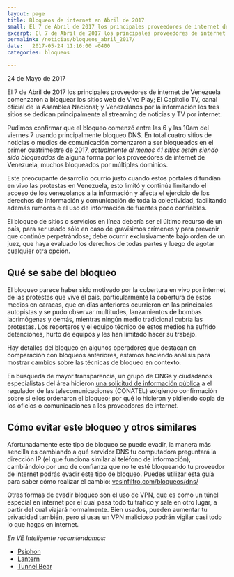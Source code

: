 ```yaml
---
layout: page
title: Bloqueos de internet en Abril de 2017
small: El 7 de Abril de 2017 los principales proveedores de internet de Venezuela comenzaron a bloquear los sitios web de Vivo Play; El Capitolio TV, canal oficial de la Asamblea Nacional; y VPITV.com
excerpt: El 7 de Abril de 2017 los principales proveedores de internet de Venezuela comenzaron a bloquear los sitios web de Vivo Play; El Capitolio TV, canal oficial de la Asamblea Nacional; y Venezolanos por la información los tres sitios se dedican principalmente al streaming de noticias y TV por internet.
permalink: /noticias/bloqueos_abril_2017/
date:   2017-05-24 11:16:00 -0400
categories: bloqueos

---
```


24 de Mayo de 2017

El 7 de Abril de 2017 los principales proveedores de internet de Venezuela comenzaron a bloquear los sitios web de Vivo Play; El Capitolio TV, canal oficial de la Asamblea Nacional; y Venezolanos por la información los tres sitios se dedican principalmente al streaming de noticias y TV por internet.

Pudimos confirmar que el bloqueo comenzó entre las 6 y las 10am del viernes 7 usando principalmente bloqueo DNS. En total cuatro sitios de noticias o medios de comunicación comenzaron a ser bloqueados en el primer cuatrimestre de 2017, *actualmente al menos 41 sitios están siendo sido bloqueados* de alguna forma por los proveedores de internet de Venezuela, muchos bloqueados por múltiples dominios.

Este preocupante desarrollo ocurrió justo cuando estos portales difundían en vivo las protestas en Venezuela, esto limitó y continúa limitando el acceso de los venezolanos a la información y afecta el ejercicio de los derechos de información y comunicación de toda la colectividad, facilitando además rumores e el uso de información de fuentes poco confiables.

El bloqueo de sitios o servicios en línea debería ser el último recurso de un país, para ser usado sólo en caso de gravísimos crímenes y para prevenir que continúe perpetrándose; debe ocurrir exclusivamente bajo orden de un juez, que haya evaluado los derechos de todas partes y luego de agotar cualquier otra opción.

## Qué se sabe del bloqueo

El bloqueo parece haber sido motivado por la cobertura en vivo por internet de las protestas que vive el país, particularmente la cobertura de estos medios en caracas, que en días anteriores ocurrieron en las principales autopistas y se pudo observar multitudes, lanzamientos de bombas lacrimógenas y demás, mientras ningún medio tradicional cubría las protestas. Los reporteros y el equipo técnico de estos medios ha sufrido detenciones, hurto de equipos y les han limitado hacer su trabajo.

Hay detalles del bloqueo en algunos operadores que destacan en comparación con bloqueos anteriores, estamos haciendo análisis para mostrar cambios sobre las técnicas de bloqueo en contexto.

En búsqueda de mayor transparencia, un grupo de ONGs y ciudadanos especialistas del área hicieron [una solicitud de información pública](http://medium.com/@andresAzp/solicitamos-transparencia-en-los-bloqueos-en-internetve-cb622bac87fd) a el regulador de las telecomunicaciones (CONATEL) exigiendo confirmación sobre si ellos ordenaron el bloqueo; por qué lo hicieron y pidiendo copia de los oficios o comunicaciones a los proveedores de internet.

## Cómo evitar este bloqueo y otros similares

Afortunadamente este tipo de bloqueo se puede evadir, la manera más sencilla es cambiando a qué servidor DNS tu computadora preguntará la dirección IP (el que funciona similar al teléfono de información), cambiándolo por uno de confianza que no te esté bloqueando tu proveedor de internet podrás evadir este tipo de bloqueo.
Puedes utilizar [esta guía](http://vesinfiltro.com/bloqueos/dns/) para saber cómo realizar el cambio:
[vesinfiltro.com/bloqueos/dns/](http://vesinfiltro.com/bloqueos/dns/)

Otras formas de evadir bloqueo son el uso de VPN, que es como un túnel especial en internet por el cual pasa todo tu tráfico y sale en otro lugar, a partir del cual viajará normalmente. Bien usados, pueden aumentar tu privacidad también, pero si usas un VPN malicioso podrán vigilar casi todo lo que hagas en internet.

*En VE Inteligente recomiendamos:*
- [Psiphon](https://psiphon.ca)
- [Lantern](https://getlantern.org)
- [Tunnel Bear](https://www.tunnelbear.com)
